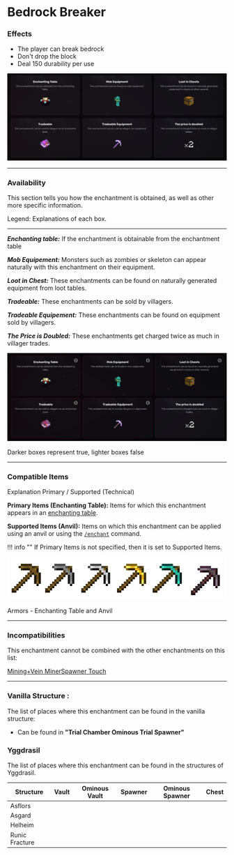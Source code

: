# Bedrock Breaker
### Effects
*   The player can break bedrock
*   Don't drop the block
*   Deal 150 durability per use

![](/images/voxel/enchantment/tools-enchantment/image_1756618430123_298.png)

* * *

### Availability

This section tells you how the enchantment is obtained, as well as other more specific information.

Legend: Explanations of each box.[](#legend-explanations-of-each-box)

* * *

_**Enchanting table:**_ If the enchantment is obtainable from the enchantment table

_**Mob Equipement:**_ Monsters such as zombies or skeleton can appear naturally with this enchantment on their equipment.

_**Loot in Chest:**_ These enchantments can be found on naturally generated equipment from loot tables.

_**Tradeable:**_ These enchantments can be sold by villagers.

_**Tradeable Equipement:**_ These enchantments can be found on equipment sold by villagers.

_**The Price is Doubled:**_ These enchantments get charged twice as much in villager trades.

![](/images/voxel/enchantment/tools-enchantment/image_1756618430123_39.png)

Darker boxes represent true, lighter boxes false

* * *

### Compatible Items
Explanation Primary / Supported (Technical)[](#explanation-primary-supported-technical)

**Primary Items (Enchanting Table):** Items for which this enchantment appears in an [enchanting table](https://minecraft.wiki/w/Enchanting_table).

**Supported Items (Anvil):** Items on which this enchantment can be applied using an anvil or using the [`/enchant`](https://minecraft.wiki/w/Commands/enchant) command.

!!! info ""
    If Primary Items is not specified, then it is set to Supported Items.

![](/images/voxel/enchantment/tools-enchantment/image_1756618430123_264.png)

Armors - Enchanting Table and Anvil

* * *

### Incompatibilities

This enchantment cannot be combined with the other enchantments on this list:

[Mining+](/external/neoenchants/enchantment/tools-enchantment/mining+)[Vein Miner](/external/neoenchants/enchantment/tools-enchantment/vein-miner)[Spawner Touch](/external/neoenchants/enchantment/tools-enchantment/spawner-touch)

* * *

### Vanilla Structure :

The list of places where this enchantment can be found in the vanilla structure:

*   Can be found in **"Trial Chamber Ominous Trial Spawner"**
### Yggdrasil

The list of places where this enchantment can be found in the structures of Yggdrasil.

| Structure | Vault | Ominous Vault | Spawner | Ominous Spawner | Chest |
| --- | --- | --- | --- | --- | --- |
| Asflors |  |  |  |  |  |
| Asgard |  |  |  |  |  |
| Helheim |  |  |  |  |  |
| Runic Fracture |  |  |  |  |  |